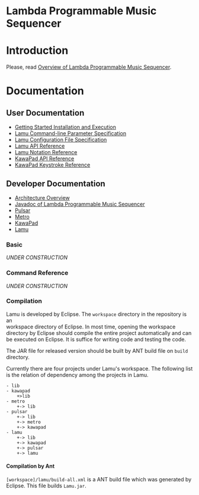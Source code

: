 
Lambda Programmable Music Sequencer 
===================================

# Introduction #
Please, read [Overview of Lambda Programmable Music Sequencer][LNK_LAMBDA_MUSIC].


# Documentation #

## User Documentation ##
- [Getting Started Installation and Execution](./getting-started.md)
- [Lamu Command-line Parameter Specification](./arguments.md)
- [Lamu Configuration File Specification](./configuration.md)
- [Lamu API Reference](./workspace/build/docs/procs-api/)
- [Lamu Notation Reference](./workspace/build/docs/notes-api/)
- [KawaPad API Reference](./workspace/kawapad/docs/api/)
- [KawaPad Keystroke Reference](./workspace/kawapad/docs/keystrokes/)

[# kawapad-api]: ./workspace/kawapad/docs.src/manual-kawapad-api.md
[# kawapad-keystroke]: ./workspace/kawapad/docs.src/manual-kawapad-keystroke.md

## Developer Documentation ##
- [Architecture Overview](./architecture.md)
- [Javadoc of Lambda Programmable Music Sequencer](./workspace/build/javadoc/)
- [Pulsar](./workspace/pulsar/readme.md)
- [Metro](./workspace/metro/readme.md)
- [KawaPad](./workspace/kawapad/readme.md)
- [Lamu](./workspace/lamu/readme.md)


### Basic  ###
_UNDER CONSTRUCTION_

### Command Reference ###
_UNDER CONSTRUCTION_


### Compilation ###
Lamu is developed by Eclipse. The `workspace` directory in the repository is an  
workspace directory of Eclipse. In most time, opening the workspace directory 
by Eclipse should compile the entire project automatically and can be executed 
on Eclipse. It is suffice for writing code and testing the code.

The JAR file for released version should be built by ANT build file on `build` 
directory.

Currently there are four projects under Lamu's workspace. The following list is
the relation of dependency among the projects in Lamu.

```memo
- lib
- kawapad
    +>lib
- metro 
    +-> lib
- pulsar 
    +-> lib
    +-> metro
    +-> kawapad
- lamu
    +-> lib
    +-> kawapad
    +-> pulsar
    +-> lamu
```

#### Compilation by Ant ####
`[workspace]/lamu/build-all.xml` is a ANT build file which was generated by
Eclipse. This file builds `Lamu.jar`.


[LNK_LAMBDA_MUSIC]:https://lambda-music.github.io/
[LNK_EDITOR_MOVIE]:./imgs/corresponding-parenthesis-movement.gif

[vim-modeline]: # ( vim: set spell expandtab fo+=awlt : )
